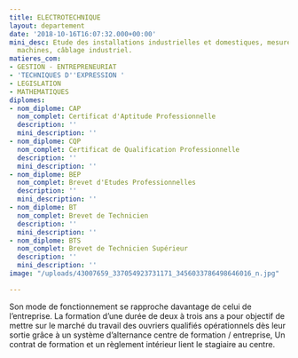 ```yaml
---
title: ELECTROTECHNIQUE
layout: departement
date: '2018-10-16T16:07:32.000+00:00'
mini_desc: Etude des installations industrielles et domestiques, mesures, essais des
  machines, câblage industriel.
matieres_com:
- GESTION - ENTREPRENEURIAT
- 'TECHNIQUES D''EXPRESSION '
- LEGISLATION
- MATHEMATIQUES
diplomes:
- nom_diplome: CAP
  nom_complet: Certificat d'Aptitude Professionnelle
  description: ''
  mini_description: ''
- nom_diplome: CQP
  nom_complet: Certificat de Qualification Professionnelle
  description: ''
  mini_description: ''
- nom_diplome: BEP
  nom_complet: Brevet d'Etudes Professionnelles
  description: ''
  mini_description: ''
- nom_diplome: BT
  nom_complet: Brevet de Technicien
  description: ''
  mini_description: ''
- nom_diplome: BTS
  nom_complet: Brevet de Technicien Supérieur
  description: ''
  mini_description: ''
image: "/uploads/43007659_337054923731171_3456033786498646016_n.jpg"

---
```

Son mode de fonctionnement se rapproche davantage de celui de l’entreprise. La formation d’une durée de deux à trois ans a pour objectif de mettre sur le marché du travail des ouvriers qualifiés opérationnels dès leur sortie grâce à un système d’alternance centre de formation / entreprise, Un contrat de formation et un règlement intérieur lient le stagiaire au centre.